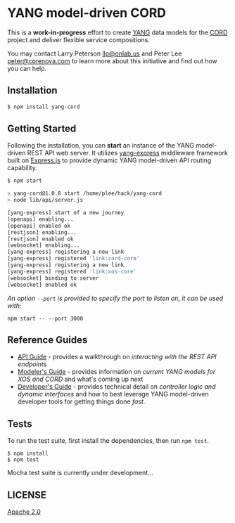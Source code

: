 # YANG model-driven CORD

This is a **work-in-progress** effort to create
[YANG](http://tools.ietf.org/html/rfc6020) data models for the
[CORD](http://opencord.org) project and deliver flexible service
compositions.

You may contact Larry Peterson <llp@onlab.us> and Peter Lee
<peter@corenova.com> to learn more about this initiative and find out
how you can help.

## Installation

```bash
$ npm install yang-cord
```

## Getting Started

Following the installation, you can **start** an instance of the YANG
model-driven REST API web server. It utilizes
[yang-express](http://github.com/corenova/yang-express) middleware
framework built on [Express.js](http://expressjs.com) to provide
dynamic YANG model-driven API routing capability.

```bash
$ npm start

> yang-cord@1.0.8 start /home/plee/hack/yang-cord
> node lib/api/server.js

[yang-express] start of a new journey
[openapi] enabling...
[openapi] enabled ok
[restjson] enabling...
[restjson] enabled ok
[websocket] enabling...
[yang-express] registering a new link
[yang-express] registered 'link:cord-core'
[yang-express] registering a new link
[yang-express] registered 'link:xos-core'
[websocket] binding to server
[websocket] enabled ok
```

_An option `--port` is provided to specify the port to listen on, it can be used with:_

```
npm start -- --port 3000
```

## Reference Guides

- [API Guide](./src/api/README.md) - provides a walkthrough on *interacting with the REST API endpoints*
- [Modeler's Guide](./schema/README.md) - provides information on *current YANG models for XOS and CORD* and what's coming up next
- [Developer's Guide](./src/README.md) - provides technical detail on *controller logic and dynamic interfaces* and how to best leverage YANG model-driven developer tools for getting things done *fast*.

## Tests

To run the test suite, first install the dependencies, then run `npm
test`.

```
$ npm install
$ npm test
```
Mocha test suite is currently under development...

## LICENSE
  [Apache 2.0](LICENSE)

